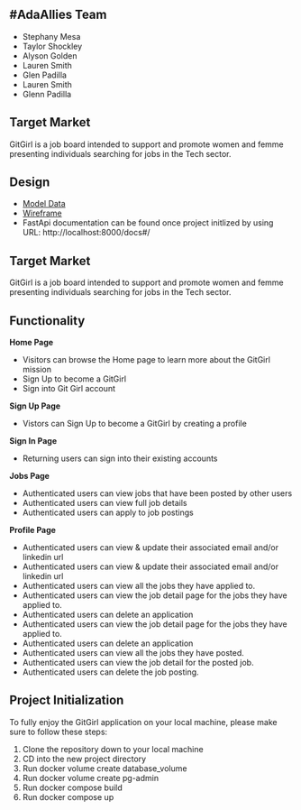 ## #AdaAllies Team
- Stephany Mesa
- Taylor Shockley
- Alyson Golden
- Lauren Smith 
- Glen Padilla 
- Lauren Smith
- Glenn Padilla

## Target Market 
GitGirl is a job board intended to support and promote women and femme presenting individuals searching for jobs in the Tech sector.  
## Design
- [Model Data](https://gitlab.com/adas-allies/gitgirl/-/blob/65-read/docs/data-model.md)
- [Wireframe](https://gitlab.com/adas-allies/gitgirl/-/blob/65-read/docs/wireframe.md)
- FastApi documentation can be found once project initlized by using URL: http://localhost:8000/docs#/

## Target Market
GitGirl is a job board intended to support and promote women and femme presenting individuals searching for jobs in the Tech sector.


## Functionality
**Home Page**
- Visitors can browse the Home page to learn more about the GitGirl mission 
- Sign Up to become a GitGirl 
- Sign into Git Girl account 


**Sign Up Page**
- Vistors can Sign Up to become a GitGirl by creating a profile  

**Sign In Page**
- Returning users can sign into their existing accounts

**Jobs Page**
- Authenticated users can view jobs that have been posted by other users 
- Authenticated users can view full job details 
- Authenticated users can apply to job postings 


**Profile Page**
- Authenticated users can view & update their associated email and/or linkedin url 
- Authenticated users can view & update their associated email and/or linkedin url
- Authenticated users can view all the jobs they have applied to.
- Authenticated users can view the job detail page for the jobs they have applied to. 
- Authenticated users can delete an application 
- Authenticated users can view the job detail page for the jobs they have applied to.
- Authenticated users can delete an application
- Authenticated users can view all the jobs they have posted.
- Authenticated users can view the job detail for the posted job.
- Authenticated users can delete the job posting.

## Project Initialization

To fully enjoy the GitGirl application on your local machine, please make sure to follow these steps:

1. Clone the repository down to your local machine
2. CD into the new project directory
3. Run docker volume create database_volume
4. Run docker volume create pg-admin
5. Run docker compose build
6. Run docker compose up